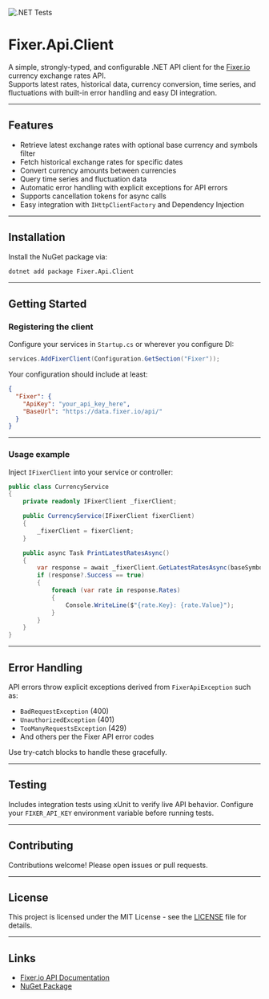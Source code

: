 ![.NET Tests](https://github.com/ArbyteIt/Fixer.Api/actions/workflows/tests.yml/badge.svg)
# Fixer.Api.Client

A simple, strongly-typed, and configurable .NET API client for the [Fixer.io](https://fixer.io) currency exchange rates API.  
Supports latest rates, historical data, currency conversion, time series, and fluctuations with built-in error handling and easy DI integration.

---

## Features

- Retrieve latest exchange rates with optional base currency and symbols filter  
- Fetch historical exchange rates for specific dates  
- Convert currency amounts between currencies  
- Query time series and fluctuation data  
- Automatic error handling with explicit exceptions for API errors  
- Supports cancellation tokens for async calls  
- Easy integration with `IHttpClientFactory` and Dependency Injection

---

## Installation

Install the NuGet package via:

```bash
dotnet add package Fixer.Api.Client
````

---

## Getting Started

### Registering the client

Configure your services in `Startup.cs` or wherever you configure DI:

```csharp
services.AddFixerClient(Configuration.GetSection("Fixer"));
```

Your configuration should include at least:

```json
{
  "Fixer": {
    "ApiKey": "your_api_key_here",
    "BaseUrl": "https://data.fixer.io/api/"
  }
}
```

---

### Usage example

Inject `IFixerClient` into your service or controller:

```csharp
public class CurrencyService
{
    private readonly IFixerClient _fixerClient;

    public CurrencyService(IFixerClient fixerClient)
    {
        _fixerClient = fixerClient;
    }

    public async Task PrintLatestRatesAsync()
    {
        var response = await _fixerClient.GetLatestRatesAsync(baseSymbol: "EUR", symbols: new[] { "USD", "GBP" });
        if (response?.Success == true)
        {
            foreach (var rate in response.Rates)
            {
                Console.WriteLine($"{rate.Key}: {rate.Value}");
            }
        }
    }
}
```

---

## Error Handling

API errors throw explicit exceptions derived from `FixerApiException` such as:

* `BadRequestException` (400)
* `UnauthorizedException` (401)
* `TooManyRequestsException` (429)
* And others per the Fixer API error codes

Use try-catch blocks to handle these gracefully.

---

## Testing

Includes integration tests using xUnit to verify live API behavior.
Configure your `FIXER_API_KEY` environment variable before running tests.

---

## Contributing

Contributions welcome! Please open issues or pull requests.

---

## License

This project is licensed under the MIT License - see the [LICENSE](LICENSE) file for details.

---

## Links

* [Fixer.io API Documentation](https://fixer.io/documentation)
* [NuGet Package](https://www.nuget.org/packages/Fixer.Api.Client/1.0.0)
